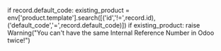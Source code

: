 if record.default_code:
   existing_product = env['product.template'].search([('id','!=',record.id),('default_code','=',record.default_code)])
   if existing_product:
     raise Warning("You can't have the same Internal Reference Number in Odoo twice!")
